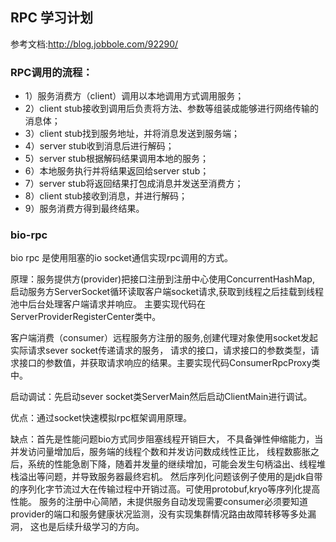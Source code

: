 ## RPC 学习计划
参考文档:http://blog.jobbole.com/92290/
### RPC调用的流程：
+ 1）服务消费方（client）调用以本地调用方式调用服务；
+ 2）client stub接收到调用后负责将方法、参数等组装成能够进行网络传输的消息体；
+ 3）client stub找到服务地址，并将消息发送到服务端；
+ 4）server stub收到消息后进行解码；
+ 5）server stub根据解码结果调用本地的服务；
+ 6）本地服务执行并将结果返回给server stub；
+ 7）server stub将返回结果打包成消息并发送至消费方；
+ 8）client stub接收到消息，并进行解码；
+ 9）服务消费方得到最终结果。
### bio-rpc 
bio rpc 是使用阻塞的io socket通信实现rpc调用的方式。</p>
原理：服务提供方(provider)把接口注册到注册中心使用ConcurrentHashMap,
启动服务方ServerSocket循环读取客户端socket请求,获取到线程之后挂载到线程池中后台处理客户端请求并响应。
主要实现代码在ServerProviderRegisterCenter类中。</p>
客户端消费（consumer）远程服务方注册的服务,创建代理对象使用socket发起实际请求sever socket传递请求的服务，
请求的接口，请求接口的参数类型，请求接口的参数值，并获取请求响应的结果。主要实现代码ConsumerRpcProxy类中。</p>
  
启动调试：先启动sever socket类ServerMain然后启动ClientMain进行调试。</br>
  
优点：通过socket快速模拟rpc框架调用原理。</br>

缺点：首先是性能问题bio方式同步阻塞线程开销巨大，
不具备弹性伸缩能力，当并发访问量增加后，服务端的线程个数和并发访问数成线性正比，
线程数膨胀之后，系统的性能急剧下降，随着并发量的继续增加，可能会发生句柄溢出、线程堆栈溢出等问题，并导致服务器最终宕机。
然后序列化问题该例子使用的是jdk自带的序列化字节流过大在传输过程中开销过高。可使用protobuf,kryo等序列化提高性能。
服务的注册中心简陋，未提供服务自动发现需要consumer必须要知道provider的端口和服务健康状况监测，没有实现集群情况路由故障转移等多处漏洞，
这也是后续升级学习的方向。</br>
